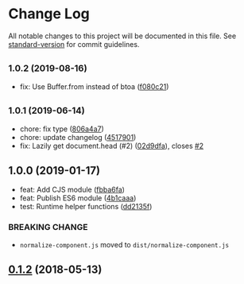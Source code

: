 # Change Log

All notable changes to this project will be documented in this file. See [standard-version](https://github.com/conventional-changelog/standard-version) for commit guidelines.

<a name="1.0.2"></a>
## <small>1.0.2 (2019-08-16)</small>

* fix: Use Buffer.from instead of btoa ([f080c21](https://github.com/znck/vue-runtime-helpers/commit/f080c21))



<a name="1.0.1"></a>
## <small>1.0.1 (2019-06-14)</small>

* chore: fix type ([806a4a7](https://github.com/znck/vue-runtime-helpers/commit/806a4a7))
* chore: update changelog ([4517901](https://github.com/znck/vue-runtime-helpers/commit/4517901))
* fix: Lazily get document.head (#2) ([02d9dfa](https://github.com/znck/vue-runtime-helpers/commit/02d9dfa)), closes [#2](https://github.com/znck/vue-runtime-helpers/issues/2)



<a name="1.0.0"></a>
## 1.0.0 (2019-01-17)

* feat: Add CJS module ([fbba6fa](https://github.com/znck/vue-runtime-helpers/commit/fbba6fa))
* feat: Publish ES6 module ([4b1caaa](https://github.com/znck/vue-runtime-helpers/commit/4b1caaa))
* test: Runtime helper functions ([dd2135f](https://github.com/znck/vue-runtime-helpers/commit/dd2135f))


### BREAKING CHANGE

* `normalize-component.js` moved to `dist/normalize-component.js`


<a name="0.1.2"></a>
## [0.1.2](https://github.com/znck/vue-runtime-helpers/compare/v0.1.1...v0.1.2) (2018-05-13)
